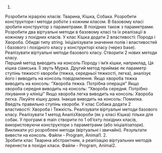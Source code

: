 1.	
Розробити ієрархію класів: Тварина, Кішка, Собака. Розробити конструктори і методи роботи з кожним класом. В базовому класі зробити конструктор з параметрами. В похідних також з параметрами.
Розробити  два  віртуальні методи в базовому класі та їх реалізації в кожному з похідних класів.
У клас Кішка додати 2 властивості: Порода  і  Хвороба. Обидві типу string. Ініціалізувати значення  полів і властивостей і базового і похідного класу у конструкторі класу (через base).
Реалізувати віртуальні методи базового класу.
Cтворити  2 нових методи класу.  
Перший метод  виводить на консоль  Породу і ім’я кішки, наприклад,
Ця кішка сіамська. Її звуть Мурка.
Другий метод  приймає як параметр ступінь тяжкості хвороби (тяжка, середньої тяжкості, легка), аналізує його і виводить на консоль повідомлення.
Якщо хвороба  тяжка виводить на консоль:
“Хвороба тяжка. Потрібна операція”
Якщо хвороба середня виводить на консоль:
“Хвороба середня. Потрібно лікування у клініці”
Якщо хвороба  легка  виводить на консоль:
Хвороба легка. Лікуйте кішку дома.
Інакше  виводить на консоль:
Помилка. Введіть правильно ступінь хвороби.
У клас Собака додати 2 властивості: Хвороба  і  Тяжкість.
Реалізувати віртуальні методи базового класу.
Реалізувати 1 метод АналізХвороби (як у класі Кішка) тільки для собак.
У програмі в main створити по 1 об’єкту похідних класів, використовуючи конструктори з параметрами (або ініціалізатори). Викликати усі розроблені методи (віртуальні і звичайні). Результати вивести на консоль.
Файли - Program, Animal1.
2.	
Зробити клас Тварина абстрактним, а реалізацію віртуальних методів перенести в похідні класи.
Файли - Program, Animal2.

